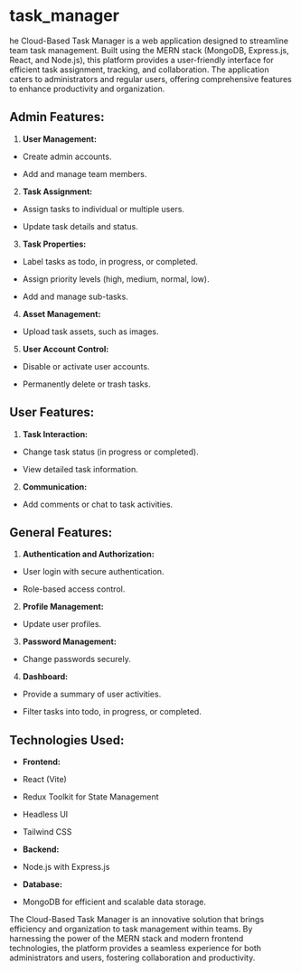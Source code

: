 # task_manager
he Cloud-Based Task Manager is a web application designed to streamline team task management. Built using the MERN stack (MongoDB, Express.js, React, and Node.js), this platform provides a user-friendly interface for efficient task assignment, tracking, and collaboration. The application caters to administrators and regular users, offering comprehensive features to enhance productivity and organization.

## **Admin Features:**

1. **User Management:**

- Create admin accounts.

- Add and manage team members.

2. **Task Assignment:**

- Assign tasks to individual or multiple users.

- Update task details and status.

3. **Task Properties:**

- Label tasks as todo, in progress, or completed.

- Assign priority levels (high, medium, normal, low).

- Add and manage sub-tasks.

4. **Asset Management:**

- Upload task assets, such as images.

5. **User Account Control:**

- Disable or activate user accounts.

- Permanently delete or trash tasks.




## **User Features:**

1. **Task Interaction:**

- Change task status (in progress or completed).

- View detailed task information.

2. **Communication:**

- Add comments or chat to task activities.


## **General Features:**

1. **Authentication and Authorization:**

- User login with secure authentication.

- Role-based access control.

2. **Profile Management:**

- Update user profiles.

3. **Password Management:**

- Change passwords securely.

4. **Dashboard:**

- Provide a summary of user activities.

- Filter tasks into todo, in progress, or completed.


## **Technologies Used:**

- **Frontend:**

- React (Vite)

- Redux Toolkit for State Management

- Headless UI

- Tailwind CSS

- **Backend:**

- Node.js with Express.js


- **Database:**

- MongoDB for efficient and scalable data storage.


The Cloud-Based Task Manager is an innovative solution that brings efficiency and organization to task management within teams. By harnessing the power of the MERN stack and modern frontend technologies, the platform provides a seamless experience for both administrators and users, fostering collaboration and productivity.


